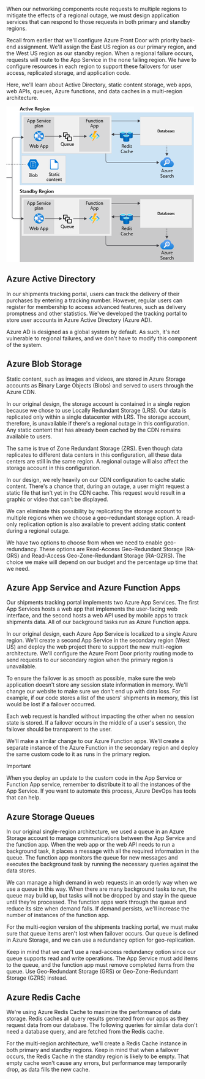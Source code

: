 When our networking components route requests to multiple regions to mitigate the effects of a regional outage, we must design application services that can respond to those requests in both primary and standby regions.

Recall from earlier that we'll configure Azure Front Door with priority back-end assignment. We'll assign the East US region as our primary region, and the West US region as our standby region. When a regional failure occurs, requests will route to the App Service in the none failing region. We have to configure resources in each region to support these failovers for user access, replicated storage, and application code.

Here, we'll learn about Active Directory, static content storage, web apps, web APIs, queues, Azure functions, and data caches in a multi-region architecture.

![A diagram showing a multi-region architecture app services.](../media/4-multi-region-web-app-services.png)

## Azure Active Directory

In our shipments tracking portal, users can track the delivery of their purchases by entering a tracking number. However, regular users can register for membership to access advanced features, such as delivery promptness and other statistics. We've developed the tracking portal to store user accounts in Azure Active Directory (Azure AD).

Azure AD is designed as a global system by default. As such, it's not vulnerable to regional failures, and we don't have to modify this component of the system.

## Azure Blob Storage

Static content, such as images and videos, are stored in Azure Storage accounts as Binary Large Objects (Blobs) and served to users through the Azure CDN.

In our original design, the storage account is contained in a single region because we chose to use Locally Redundant Storage (LRS). Our data is replicated only within a single datacenter with LRS. The storage account, therefore, is unavailable if there's a regional outage in this configuration. Any static content that has already been cached by the CDN remains available to users.

The same is true of Zone Redundant Storage (ZRS). Even though data replicates to different data centers in this configuration, all these data centers are still in the same region. A regional outage will also affect the storage account in this configuration.

In our design, we rely heavily on our CDN configuration to cache static content. There's a chance that, during an outage, a user might request a static file that isn't yet in the CDN cache. This request would result in a graphic or video that can't be displayed.

We can eliminate this possibility by replicating the storage account to multiple regions when we choose a geo-redundant storage option. A read-only replication option is also available to prevent adding static content during a regional outage.

We have two options to choose from when we need to enable geo-redundancy. These options are Read-Access Geo-Redundant Storage (RA-GRS) and Read-Access Geo-Zone-Redundant Storage (RA-GZRS). The choice we make will depend on our budget and the percentage up time that we need.

## Azure App Service and Azure Function Apps

Our shipments tracking portal implements two Azure App Services. The first App Services hosts a web app that implements the user-facing web interface, and the second hosts a web API used by mobile apps to track shipments data. All of our background tasks run as Azure Function apps.

In our original design, each Azure App Service is localized to a single Azure region. We'll create a second App Service in the secondary region (West US) and deploy the web project there to support the new multi-region architecture. We'll configure the Azure Front Door priority routing mode to send requests to our secondary region when the primary region is unavailable.

To ensure the failover is as smooth as possible, make sure the web application doesn't store any session state information in memory. We'll change our website to make sure we don't end up with data loss. For example, if our code stores a list of the users' shipments in memory, this list would be lost if a failover occurred.

Each web request is handled without impacting the other when no session state is stored. If a failover occurs in the middle of a user's session, the failover should be transparent to the user.

We'll make a similar change to our Azure Function apps. We'll create a separate instance of the Azure Function in the secondary region and deploy the same custom code to it as runs in the primary region.

> [!IMPORTANT]
> When you deploy an update to the custom code in the App Service or Function App service, remember to distribute it to all the instances of the App Service. If you want to automate this process, Azure DevOps has tools that can help.

## Azure Storage Queues

In our original single-region architecture, we used a queue in an Azure Storage account to manage communications between the App Service and the function app. When the web app or the web API needs to run a background task, it places a message with all the required information in the queue. The function app monitors the queue for new messages and executes the background task by running the necessary queries against the data stores.

We can manage a high demand in web requests in an orderly way when we use a queue in this way.  When there are many background tasks to run, the queue may build up, but tasks will not be dropped by and stay in the queue until they're processed. The function apps work through the queue and reduce its size when demand falls. If demand persists, we'll increase the number of instances of the function app.

For the multi-region version of the shipments tracking portal, we must make sure that queue items aren't lost when failover occurs. Our queue is defined in Azure Storage, and we can use a redundancy option for geo-replication.

Keep in mind that we can't use a read-access redundancy option since our queue supports read and write operations. The App Service must add items to the queue, and the function app must remove completed items from the queue. Use Geo-Redundant Storage (GRS) or Geo-Zone-Redundant Storage (GZRS) instead.

## Azure Redis Cache

We're using Azure Redis Cache to maximize the performance of data storage. Redis caches all query results generated from our apps as they request data from our database. The following queries for similar data don't need a database query, and are fetched from the Redis cache.

For the multi-region architecture, we'll create a Redis Cache instance in both primary and standby regions. Keep in mind that when a failover occurs, the Redis Cache in the standby region is likely to be empty. That empty cache won't cause any errors, but performance may temporarily drop, as data fills the new cache.
